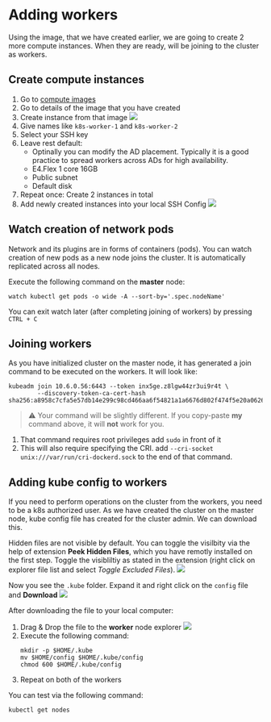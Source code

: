 # Adding workers
Using the image, that we have created earlier, we are going to create 2 more compute instances. When they are ready, will be joining to the cluster as workers.

## Create compute instances
1. Go to [compute images](https://cloud.oracle.com/compute/images/)
2. Go to details of the image that you have created
3. Create instance from that image ![](./images/scr-15.png)
4. Give names like `k8s-worker-1` and `k8s-worker-2`
5. Select your SSH key
6. Leave rest default:
    - Optinally you can modify the AD placement. Typically it is a good practice to spread workers across ADs for high availability.
    - E4.Flex 1 core 16GB
    - Public subnet
    - Default disk
7. Repeat once: Create 2 instances in total
8. Add newly created instances into your local SSH Config ![](./images/scr-16.png)

## Watch creation of network pods
Network and its plugins are in forms of containers (pods). You can watch creation of new pods as a new node joins the cluster. It is automatically replicated across all nodes.

Execute the following command on the **master** node:
```shell
watch kubectl get pods -o wide -A --sort-by='.spec.nodeName'
```
You can exit watch later (after completing joining of workers) by pressing `CTRL + C`

## Joining workers
As you have initialized cluster on the master node, it has generated a join command to be executed on the workers. It will look like:
```shell
kubeadm join 10.6.0.56:6443 --token inx5ge.z8lgw44zr3ui9r4t \
        --discovery-token-ca-cert-hash sha256:a8958c7cfa5e57db14e299c98cd466aa6f54821a1a6676d802f474f5e20a0626 
```
> ⚠️ Your command will be slightly different. If you copy-paste **my** command above, it will **not** work for you.

1. That command requires root privileges add `sudo` in front of it
2. This will also require specifying the CRI. add `--cri-socket unix:///var/run/cri-dockerd.sock` to the end of that command.

## Adding kube config to workers
If you need to perform operations on the cluster from the workers, you need to be a k8s authorized user. As we have created the cluster on the master node, kube config file has created for the cluster admin. We can download this.

Hidden files are not visible by default. You can toggle the visilbity via the help of extension **Peek Hidden Files**, which you have remotly installed on the first step. Toggle the visibliltiy as stated in the extension (right click on explorer file list and select *Toggle Excluded Files*). ![](./images/scr-17.png)

Now you see the `.kube` folder. Expand it and right click on the `config` file and **Download** ![](./images/scr-18.png)

After downloading the file to your local computer:
1. Drag & Drop the file to the **worker** node explorer ![](./images/scr-19.png)
2. Execute the following command:
    ```shell
    mkdir -p $HOME/.kube
    mv $HOME/config $HOME/.kube/config
    chmod 600 $HOME/.kube/config
    ```
3. Repeat on both of the workers

You can test via the following command:
```shell
kubectl get nodes
```